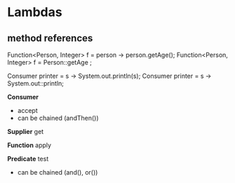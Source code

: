 # Lambdas

## method references

Function<Person, Integer> f = person -> person.getAge();
Function<Person, Integer> f = Person::getAge ;

Consumer<String> printer = s -> System.out.println(s);
Consumer<String> printer = s -> System.out::println;


**Consumer**
* accept
* can be chained (andThen())

**Supplier** get

**Function** apply

**Predicate** test
* can be chained (and(), or())